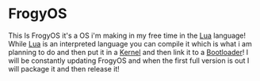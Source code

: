 # FrogyOS
This Is FrogyOS it's a OS i'm making in my free time in the <a href="https://www.lua.org/home.html">Lua</a> language! While <a href="https://www.lua.org/home.html">Lua</a> is an interpreted language you can compile it which is what i am planning to do and then put it in a <a href="https://en.wikipedia.org/wiki/Kernel_(operating_system)">Kernel</a> and then link it to a <a href="https://en.wikipedia.org/wiki/Bootloader">Bootloader</a>! I will be constantly updating FrogyOS and when the first full version is out I will package it and then release it!
